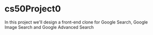# cs50Project0

In this project we'll design a front-end clone for Google Search, Google Image Search and Google Advanced Search

